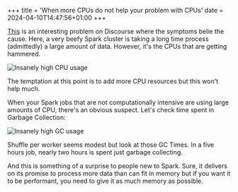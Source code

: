+++
title = 'When more CPUs do not help your problem with CPUs'
date = 2024-04-10T14:47:56+01:00
+++

[This](https://discord.com/channels/566333122615181327/566334526540742656/1214860027668467772) is an interesting problem on Discourse where the symptoms belie the cause. Here, a very beefy Spark cluster is taking a long time process (admittedly) a large amount of data. However, it's the CPUs that are getting hammered. 

![Insanely high CPU usage](../cpu_exhaustion/spark_cpu.png)

The temptation at this point is to add more CPU resources but this won't help much.

When your Spark jobs that are not computationally intensive are using large amounts of CPU, there's an obvious suspect. Let's check time spent in Garbage Collection:

![Insanely high GC usage](../cpu_exhaustion/spark_gc.png)

Shuffle per worker seems modest but look at those GC Times. In a five hours job, nearly two hours is spent just garbage collecting. 

And this is something of a surprise to people new to Spark. Sure, it delivers on its promise to process more data than can fit in memory but if you want it to be performant, you need to give it as much memory as possible.  
